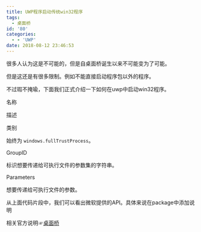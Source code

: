 ```yaml
---
title: UWP程序启动传统win32程序
tags:
  - 桌面桥
id: '80'
categories:
  - - 'UWP'
date: 2018-08-12 23:46:53
---
```


很多人认为这是不可能的，但是自桌面桥诞生以来不可能变为了可能。

但是这还是有很多限制。例如不能直接启动程序包以外的程序。

不过瑕不掩瑜，下面我们正式介绍一下如何在uwp中启动win32程序。

> <extension category="windows.fullTrustProcess" executable="\[executable file\]">  
> <fulltrustprocess>  
> <parametergroup groupid="\[GroupID\]" parameters="\[Parameters\]">
> 
> </parametergroup>
> 
> </fulltrustprocess>
> 
> </extension>

名称

描述

类别

始终为 `windows.fullTrustProcess`。

GroupID

标识想要传递给可执行文件的参数集的字符串。

Parameters

想要传递给可执行文件的参数。

从上面代码片段中，我们可以看出微软提供的API。具体来说在package中添加说明

相关官方说明☞[桌面桥](https://docs.microsoft.com/zh-cn/windows/uwp/porting/desktop-to-uwp-extensions#win32-process)